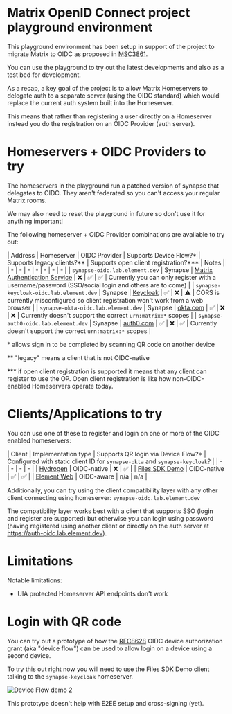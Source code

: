 Matrix OpenID Connect project playground environment
=

This playground environment has been setup in support of the project to migrate Matrix to OIDC as proposed in [MSC3861](https://github.com/matrix-org/matrix-spec-proposals/pull/3861).

You can use the playground to try out the latest developments and also as a test bed for development.

As a recap, a key goal of the project is to allow Matrix Homeservers to delegate auth to a separate server (using the OIDC standard) which would replace the current auth system built into the Homeserver.

This means that rather than registering a user directly on a Homeserver instead you do the registration on an OIDC Provider (auth server).

Homeservers + OIDC Providers to try
==

The homeservers in the playground run a patched version of synapse that delegates to OIDC. They aren't federated so you can't access your regular Matrix rooms.

We may also need to reset the playground in future so don't use it for anything important!

The following homeserver + OIDC Provider combinations are available to try out:

<a name="homeservers-table"></a>
| Address | Homeserver | OIDC Provider | Supports Device Flow?\* | Supports legacy clients?\*\* | Supports open client registration?\*\*\* | Notes |
| - | - | - | - | - | - | - |
| `synapse-oidc.lab.element.dev` | Synapse | [Matrix Authentication Service](https://github.com/matrix-org/matrix-authentication-service) | ❌ | ✅ | ✅ | Currently you can only register with a username/password (SSO/social login and others are to come) |
| `synapse-keycloak-oidc.lab.element.dev` | Synapse | [Keycloak](https://www.keycloak.org) | ✅ | ❌ | ⚠ | CORS is currently misconfigured so client registration won't work from a web browser |
| `synapse-okta-oidc.lab.element.dev` | Synapse | [okta.com](https://okta.com) | ✅ | ❌ | ❌ | Currently doesn't support the correct `urn:matrix:*` scopes |
| `synapse-auth0-oidc.lab.element.dev` | Synapse | [auth0.com](https://auth0.com) | ✅ | ❌ | ✅ | Currently doesn't support the correct `urn:matrix:*` scopes |

\* allows sign in to be completed by scanning QR code on another device

\*\* "legacy" means a client that is not OIDC-native

\*\*\* if open client registration is supported it means that any client can register to use the OP. Open client registration is like how non-OIDC-enabled Homeservers operate today.

Clients/Applications to try
==

You can use one of these to register and login on one or more of the OIDC enabled homeservers:

<a name="clients-table"></a>
| Client | Implementation type | Supports QR login via Device Flow?* | Configured with static client ID for `synapse-okta` and `synapse-keycloak`? | 
| - | - | - | - |
| [Hydrogen](https://hydrogen-oidc.lab.element.dev/) | OIDC-native | ❌ | ✅ |
| [Files SDK Demo](https://files-sdk-demo-oidc.lab.element.dev/) | OIDC-native | ✅ | ✅ |
| [Element Web](https://element-oidc.lab.element.dev/) | OIDC-aware | n/a | n/a |

Additionally, you can try using the client compatibility layer with any other client connecting using homeserver: `synapse-oidc.lab.element.dev`

The compatibility layer works best with a client that supports SSO (login and register are supported) but otherwise you can login using password (having registered using another client or directly on the auth server at https://auth-oidc.lab.element.dev).

Limitations
==

Notable limitations:

- UIA protected Homeserver API endpoints don't work

Login with QR code
==

You can try out a prototype of how the [RFC8628](https://datatracker.ietf.org/doc/html/rfc8628) OIDC device authorization grant (aka "device flow") can be used to allow login on a device using a second device.

To try this out right now you will need to use the Files SDK Demo client talking to the `synapse-keycloak` homeserver.

![Device Flow demo 2](https://user-images.githubusercontent.com/6955675/180743561-e2e158cd-2caf-4e43-9eed-9e86da84597c.gif)

This prototype doesn't help with E2EE setup and cross-signing (yet).
